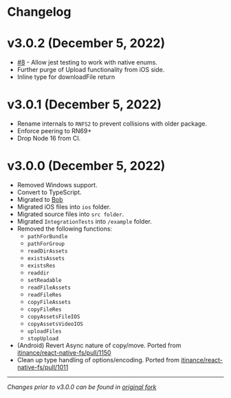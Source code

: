 # Changelog

# v3.0.2 (December 5, 2022)
 * [#8](https://github.com/sourcetoad/react-native-fs2/issues/8) - Allow jest testing to work with native enums.
 * Further purge of Upload functionality from iOS side.
 * Inline type for downloadFile return

# v3.0.1 (December 5, 2022)
 * Rename internals to `RNFS2` to prevent collisions with older package.
 * Enforce peering to RN69+
 * Drop Node 16 from CI.

# v3.0.0 (December 5, 2022)

 * Removed Windows support.
 * Convert to TypeScript.
 * Migrated to [Bob](https://github.com/callstack/react-native-builder-bob)
 * Migrated iOS files into `ios` folder.
 * Migrated source files into `src folder`.
 * Migrated `IntegrationTests` into `/example` folder.
 * Removed the following functions:
   * `pathForBundle`
   * `pathForGroup`
   * `readDirAssets`
   * `existsAssets`
   * `existsRes`
   * `readdir`
   * `setReadable`
   * `readFileAssets`
   * `readFileRes`
   * `copyFileAssets`
   * `copyFileRes`
   * `copyAssetsFileIOS`
   * `copyAssetsVideoIOS`
   * `uploadFiles`
   * `stopUpload`
 * (Android) Revert Async nature of copy/move. Ported from [itinance/react-native-fs/pull/1150](https://github.com/itinance/react-native-fs/pull/1150)
 * Clean up type handling of options/encoding. Ported from [itinance/react-native-fs/pull/1011](https://github.com/itinance/react-native-fs/pull/1011)

---
_Changes prior to v3.0.0 can be found in [original fork](https://github.com/itinance/react-native-fs)_
